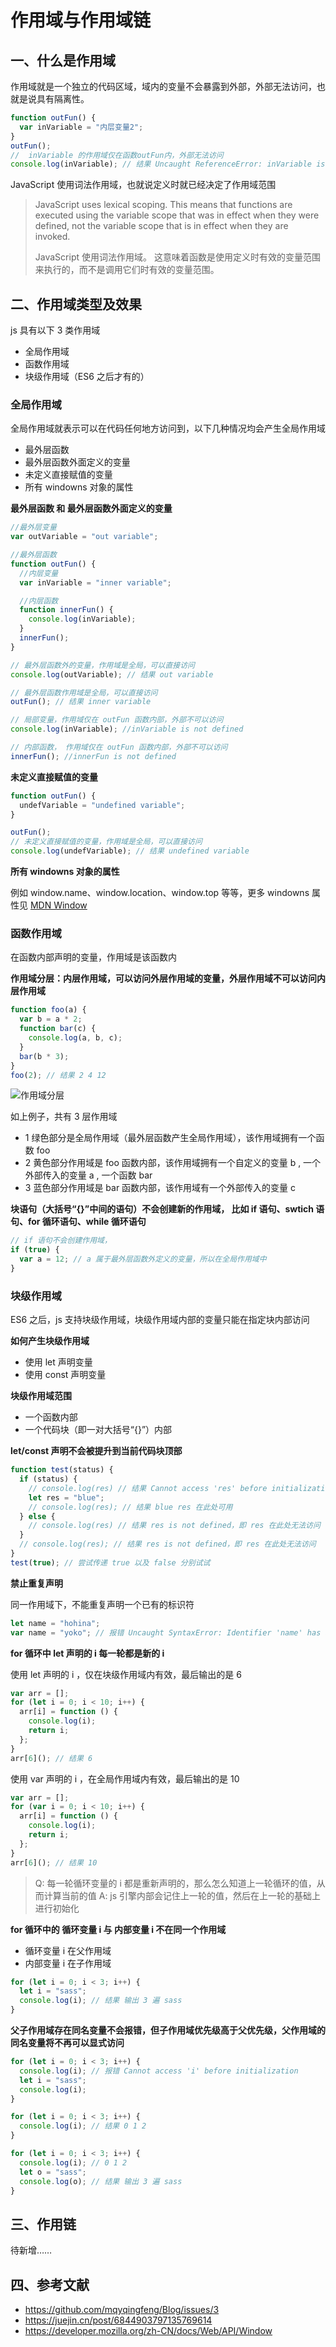 # 作用域与作用域链

## 一、什么是作用域

作用域就是一个独立的代码区域，域内的变量不会暴露到外部，外部无法访问，也就是说具有隔离性。

```js
function outFun() {
  var inVariable = "内层变量2";
}
outFun();
//  inVariable 的作用域仅在函数outFun内，外部无法访问
console.log(inVariable); // 结果 Uncaught ReferenceError: inVariable is not defined
```

JavaScript 使用词法作用域，也就说定义时就已经决定了作用域范围

> JavaScript uses lexical scoping. This means that functions are executed using the variable scope that was in effect when they were defined, not the variable scope that is in effect when they are invoked.
>
> JavaScript 使用词法作用域。 这意味着函数是使用定义时有效的变量范围来执行的，而不是调用它们时有效的变量范围。

## 二、作用域类型及效果

js 具有以下 3 类作用域

- 全局作用域
- 函数作用域
- 块级作用域（ES6 之后才有的）

### 全局作用域

全局作用域就表示可以在代码任何地方访问到，以下几种情况均会产生全局作用域

- 最外层函数
- 最外层函数外面定义的变量
- 未定义直接赋值的变量
- 所有 windowns 对象的属性

**最外层函数 和 最外层函数外面定义的变量**

```js
//最外层变量
var outVariable = "out variable";

//最外层函数
function outFun() {
  //内层变量
  var inVariable = "inner variable";

  //内层函数
  function innerFun() {
    console.log(inVariable);
  }
  innerFun();
}

// 最外层函数外的变量，作用域是全局，可以直接访问
console.log(outVariable); // 结果 out variable

// 最外层函数作用域是全局，可以直接访问
outFun(); // 结果 inner variable

// 局部变量，作用域仅在 outFun 函数内部，外部不可以访问
console.log(inVariable); //inVariable is not defined

// 内部函数， 作用域仅在 outFun 函数内部，外部不可以访问
innerFun(); //innerFun is not defined
```

**未定义直接赋值的变量**

```js
function outFun() {
  undefVariable = "undefined variable";
}

outFun();
// 未定义直接赋值的变量，作用域是全局，可以直接访问
console.log(undefVariable); // 结果 undefined variable
```

**所有 windowns 对象的属性**

例如 window.name、window.location、window.top 等等，更多 windowns 属性见 [MDN Window](https://developer.mozilla.org/zh-CN/docs/Web/API/Window)

### 函数作用域

在函数内部声明的变量，作用域是该函数内

**作用域分层：内层作用域，可以访问外层作用域的变量，外层作用域不可以访问内层作用域**

```js
function foo(a) {
  var b = a * 2;
  function bar(c) {
    console.log(a, b, c);
  }
  bar(b * 3);
}
foo(2); // 结果 2 4 12
```

![作用域分层](./images/day13_1.png)

如上例子，共有 3 层作用域

- 1 绿色部分是全局作用域（最外层函数产生全局作用域），该作用域拥有一个函数 foo
- 2 黄色部分作用域是 foo 函数内部，该作用域拥有一个自定义的变量 b , 一个外部传入的变量 a , 一个函数 bar
- 3 蓝色部分作用域是 bar 函数内部，该作用域有一个外部传入的变量 c

**块语句（大括号“{}”中间的语句）不会创建新的作用域， 比如 if 语句、swtich 语句、for 循环语句、while 循环语句**

```js
// if 语句不会创建作用域，
if (true) {
  var a = 12; // a 属于最外层函数外定义的变量，所以在全局作用域中
}
```

### 块级作用域

ES6 之后，js 支持块级作用域，块级作用域内部的变量只能在指定块内部访问

**如何产生块级作用域**

- 使用 let 声明变量
- 使用 const 声明变量

**块级作用域范围**

- 一个函数内部
- 一个代码块（即一对大括号“{}”）内部

**let/const 声明不会被提升到当前代码块顶部**

```js
function test(status) {
  if (status) {
    // console.log(res) // 结果 Cannot access 'res' before initialization，即 res 在此处还没定义不可访问
    let res = "blue";
    // console.log(res); // 结果 blue res 在此处可用
  } else {
    // console.log(res) // 结果 res is not defined，即 res 在此处无法访问
  }
  // console.log(res); // 结果 res is not defined，即 res 在此处无法访问
}
test(true); // 尝试传递 true 以及 false 分别试试
```

**禁止重复声明**

同一作用域下，不能重复声明一个已有的标识符

```js
let name = "hohina";
var name = "yoko"; // 报错 Uncaught SyntaxError: Identifier 'name' has already been declared
```

**for 循环中 let 声明的 i 每一轮都是新的 i**

使用 let 声明的 i ，仅在块级作用域内有效，最后输出的是 6

```js
var arr = [];
for (let i = 0; i < 10; i++) {
  arr[i] = function () {
    console.log(i);
    return i;
  };
}
arr[6](); // 结果 6
```

使用 var 声明的 i ，在全局作用域内有效，最后输出的是 10

```js
var arr = [];
for (var i = 0; i < 10; i++) {
  arr[i] = function () {
    console.log(i);
    return i;
  };
}
arr[6](); // 结果 10
```

> Q: 每一轮循环变量的 i 都是重新声明的，那么怎么知道上一轮循环的值，从而计算当前的值
> A: js 引擎内部会记住上一轮的值，然后在上一轮的基础上进行初始化

**for 循环中的 循环变量 i 与 内部变量 i 不在同一个作用域**

- 循环变量 i 在父作用域
- 内部变量 i 在子作用域

```js
for (let i = 0; i < 3; i++) {
  let i = "sass";
  console.log(i); // 结果 输出 3 遍 sass
}
```

**父子作用域存在同名变量不会报错，但子作用域优先级高于父优先级，父作用域的同名变量将不再可以显式访问**

```js
for (let i = 0; i < 3; i++) {
  console.log(i); // 报错 Cannot access 'i' before initialization
  let i = "sass";
  console.log(i);
}
```

```js
for (let i = 0; i < 3; i++) {
  console.log(i); // 结果 0 1 2
}
```

```js
for (let i = 0; i < 3; i++) {
  console.log(i); // 0 1 2
  let o = "sass";
  console.log(o); // 结果 输出 3 遍 sass
}
```

## 三、作用链

待新增……

## 四、参考文献

- https://github.com/mqyqingfeng/Blog/issues/3
- https://juejin.cn/post/6844903797135769614
- https://developer.mozilla.org/zh-CN/docs/Web/API/Window

